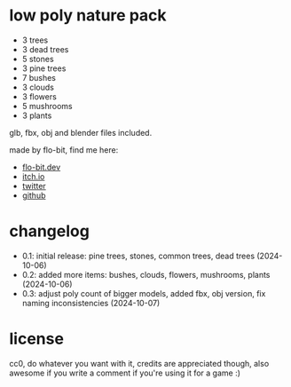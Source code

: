 # low poly nature pack

- 3 trees
- 3 dead trees
- 5 stones
- 3 pine trees
- 7 bushes
- 3 clouds
- 3 flowers
- 5 mushrooms
- 3 plants

glb, fbx, obj and blender files included.

made by flo-bit, find me here:

- [flo-bit.dev](https://flo-bit.dev)
- [itch.io](https://flo-bit.itch.io/)
- [twitter](https://x.com/flobit_dev)
- [github](https://github.com/flo-bit)

# changelog

- 0.1: initial release: pine trees, stones, common trees, dead trees (2024-10-06)
- 0.2: added more items: bushes, clouds, flowers, mushrooms, plants (2024-10-06)
- 0.3: adjust poly count of bigger models, added fbx, obj version, fix naming inconsistencies (2024-10-07)

# license

cc0, do whatever you want with it, credits are appreciated though, also awesome if you write a comment if you're using it for a game :)